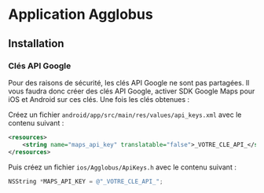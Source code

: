 # Application Agglobus

## Installation

### Clés API Google

Pour des raisons de sécurité, les clés API Google ne sont pas partagées. Il vous
faudra donc créer des clés API Google, activer SDK Google Maps pour iOS et Android
sur ces clés. Une fois les clés obtenues :

Créez un fichier `android/app/src/main/res/values/api_keys.xml` avec le contenu
suivant :

```xml
<resources>
    <string name="maps_api_key" translatable="false">_VOTRE_CLE_API_</string>
</resources>
```

Puis créez un fichier `ios/Agglobus/ApiKeys.h` avec le contenu suivant :

```objective-c
NSString *MAPS_API_KEY = @"_VOTRE_CLE_API_";
```